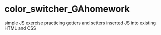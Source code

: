 # color_switcher_GAhomework
simple JS exercise practicing getters and setters
inserted JS into existing HTML and CSS
